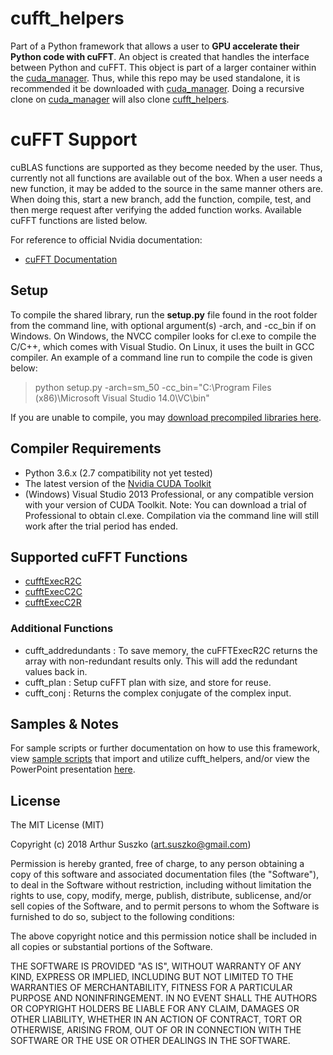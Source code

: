 # cufft_helpers

Part of a Python framework that allows a user to **GPU accelerate their Python code with cuFFT**. An object is created that handles the interface between Python and cuFFT. This object is part of a larger container within the [cuda_manager](https://github.com/asuszko/cuda_manager). Thus, while this repo may be used standalone, it is recommended it be downloaded with [cuda_manager](https://github.com/asuszko/cuda_manager). Doing a recursive clone on [cuda_manager](https://github.com/asuszko/cuda_manager) will also clone [cufft_helpers](https://github.com/asuszko/cufft_helpers).


# cuFFT Support

cuBLAS functions are supported as they become needed by the user. Thus, currently not all functions are available out of the box. When a user needs a new function, it may be added to the source in the same manner others are. When doing this, start a new branch, add the function, compile, test, and then merge request after verifying the added function works. Available cuFFT functions are listed below.

For reference to official Nvidia documentation:
- [cuFFT Documentation](http://docs.nvidia.com/cuda/cufft/index.html)

## Setup

To compile the shared library, run the **setup.py** file found in the root folder from the command line, with optional argument(s) -arch, and -cc_bin if on Windows. On Windows, the NVCC compiler looks for cl.exe to compile the C/C++, which comes with Visual Studio. On Linux, it uses the built in GCC compiler. An example of a command line run to compile the code is given below:
> python setup.py -arch=sm_50 -cc_bin="C:\Program Files (x86)\Microsoft Visual Studio 14.0\VC\bin"

If you are unable to compile, you may [download precompiled libraries here](https://github.com/asuszko/cuda_manager_libs).

## Compiler Requirements

- Python 3.6.x (2.7 compatibility not yet tested) 
- The latest  version of the [Nvidia CUDA Toolkit](https://developer.nvidia.com/cuda-toolkit)
- (Windows) Visual Studio 2013 Professional, or any compatible version with your version of CUDA Toolkit. Note: You can download a trial of Professional to obtain cl.exe. Compilation via the command line will still work after the trial period has ended.

## Supported cuFFT Functions

- [cufftExecR2C](http://docs.nvidia.com/cuda/cufft/index.html#function-cufftexecr2c-cufftexecd2z)
- [cufftExecC2C](http://docs.nvidia.com/cuda/cufft/index.html#function-cufftexecc2c-cufftexecz2z)
- [cufftExecC2R](http://docs.nvidia.com/cuda/cufft/index.html#function-cufftexecc2r-cufftexecz2d)

### Additional Functions
- cufft_addredundants : To save memory, the cuFFTExecR2C returns the array with non-redundant results only. This will add the redundant values back in.
- cufft_plan : Setup cuFFT plan with size, and store for reuse.
- cufft_conj : Returns the complex conjugate of the complex input.

## Samples & Notes

For sample scripts or further documentation on how to use this framework, view [sample scripts](https://github.com/asuszko/cuda_manager/tree/master/samples) that import and utilize cufft_helpers, and/or view the PowerPoint presentation [here](https://github.com/asuszko/cuda_manager/blob/master/link).

## License
 
The MIT License (MIT)

Copyright (c) 2018 Arthur Suszko (art.suszko@gmail.com)

Permission is hereby granted, free of charge, to any person obtaining a copy of this software and associated documentation files (the "Software"), to deal in the Software without restriction, including without limitation the rights to use, copy, modify, merge, publish, distribute, sublicense, and/or sell copies of the Software, and to permit persons to whom the Software is furnished to do so, subject to the following conditions:

The above copyright notice and this permission notice shall be included in all copies or substantial portions of the Software.

THE SOFTWARE IS PROVIDED "AS IS", WITHOUT WARRANTY OF ANY KIND, EXPRESS OR IMPLIED, INCLUDING BUT NOT LIMITED TO THE WARRANTIES OF MERCHANTABILITY, FITNESS FOR A PARTICULAR PURPOSE AND NONINFRINGEMENT. IN NO EVENT SHALL THE AUTHORS OR COPYRIGHT HOLDERS BE LIABLE FOR ANY CLAIM, DAMAGES OR OTHER LIABILITY, WHETHER IN AN ACTION OF CONTRACT, TORT OR OTHERWISE, ARISING FROM, OUT OF OR IN CONNECTION WITH THE SOFTWARE OR THE USE OR OTHER DEALINGS IN THE SOFTWARE.